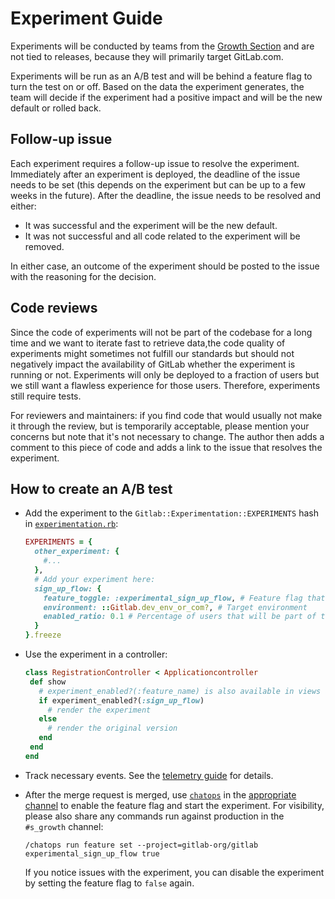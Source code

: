 # Experiment Guide

Experiments will be conducted by teams from the [Growth Section](https://about.gitlab.com/handbook/engineering/development/growth/) and are not tied to releases, because they will primarily target GitLab.com.

Experiments will be run as an A/B test and will be behind a feature flag to turn the test on or off. Based on the data the experiment generates, the team will decide if the experiment had a positive impact and will be the new default or rolled back.

## Follow-up issue

Each experiment requires a follow-up issue to resolve the experiment. Immediately after an experiment is deployed, the deadline of the issue needs to be set (this depends on the experiment but can be up to a few weeks in the future).
After the deadline, the issue needs to be resolved and either:

- It was successful and the experiment will be the new default.
- It was not successful and all code related to the experiment will be removed.

In either case, an outcome of the experiment should be posted to the issue with the reasoning for the decision.

## Code reviews

Since the code of experiments will not be part of the codebase for a long time and we want to iterate fast to retrieve data,the code quality of experiments might sometimes not fulfill our standards but should not negatively impact the availability of GitLab whether the experiment is running or not.
Experiments will only be deployed to a fraction of users but we still want a flawless experience for those users. Therefore, experiments still require tests.

For reviewers and maintainers: if you find code that would usually not make it through the review, but is temporarily acceptable, please mention your concerns but note that it's not necessary to change.
The author then adds a comment to this piece of code and adds a link to the issue that resolves the experiment.

## How to create an A/B test

- Add the experiment to the `Gitlab::Experimentation::EXPERIMENTS` hash in [`experimentation.rb`](https://gitlab.com/gitlab-org/gitlab/blob/master/lib%2Fgitlab%2Fexperimentation.rb):

  ```ruby
  EXPERIMENTS = {
    other_experiment: {
      #...
    },
    # Add your experiment here:
    sign_up_flow: {
      feature_toggle: :experimental_sign_up_flow, # Feature flag that will be used
      environment: ::Gitlab.dev_env_or_com?, # Target environment
      enabled_ratio: 0.1 # Percentage of users that will be part of the experiment. 10% of the users would be part of this experiments.
    }
  }.freeze
  ```

- Use the experiment in a controller:

  ```ruby
  class RegistrationController < Applicationcontroller
   def show
     # experiment_enabled?(:feature_name) is also available in views and helpers
     if experiment_enabled?(:sign_up_flow)
       # render the experiment
     else
       # render the original version
     end
   end
  end
  ```

- Track necessary events. See the [telemetry guide](../../telemetry/index.md) for details.
- After the merge request is merged, use [`chatops`](../../ci/chatops/README.md) in the
[appropriate channel](../feature_flags/controls.md#where-to-run-commands) to enable the feature flag and start the experiment.
For visibility, please also share any commands run against production in the `#s_growth` channel:

  ```shell
  /chatops run feature set --project=gitlab-org/gitlab experimental_sign_up_flow true
  ```

  If you notice issues with the experiment, you can disable the experiment by setting the feature flag to `false` again.
